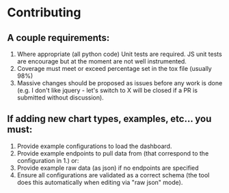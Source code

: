 # Contributing

## A couple requirements:

1. Where appropriate (all python code) Unit tests are required. JS unit tests are encourage but at the moment are not well instrumented.
2. Coverage must meet or exceed percentage set in the tox file (usually 98%)
3. Massive changes should be proposed as issues before any work is done (e.g. I don't like jquery - let's switch to X will be closed if a PR is submitted without discussion).

## If adding new chart types, examples, etc... you must:

1. Provide example configurations to load the dashboard.
2. Provide example endpoints to pull data from (that correspond to the configuration in 1.) or:
3. Provide example raw data (as json) if no endpoints are specified
4. Ensure all configurations are validated as a correct schema (the tool does this automatically when editing via "raw json" mode).
